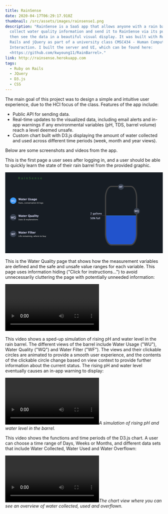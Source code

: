 ```yaml
---
title: RainSense
date: 2020-04-17T06:29:17.910Z
thumbnail: /src/assets/images/rainsense1.png
description: "RainSense is a SaaS app that allows anyone with a rain barrel to
  collect water quality information and send it to RainSense via its public API,
  then see the data in a beautiful visual display. It was built with Ruby on
  Rails and jQuery as part of a university class CMSC434 - Human Computer
  Interaction. I built the server and UI, which can be found here:
  <https://github.com/kwyoung11/RainBarrel>."
link: http://rainsense.herokuapp.com
tags:
  - Ruby on Rails
  - JQuery
  - D3.js
  - CSS
---
```

The main goal of this project was to design a simple and intuitive user experience, due to the HCI focus of the class. Features of the app include:

* Public API for sending data.
* Real-time updates to the visualized data, including email alerts and in-app warnings if any environmental variables (pH, TDS, barrel volume) reach a level deemed unsafe.
* Custom chart built with D3.js displaying the amount of water collected and used across different time periods (week, month and year views).

Below are some screenshots and videos from the app.

This is the first page a user sees after logging in, and a user should be able to quickly learn the state of their rain barrel from the provided graphic.

![The first page a user sees after logging in.](/src/assets/images/screen-shot-2019-03-06-at-8.36.25-pm.png "The first page a user sees after logging in.")

This is the Water Quality page that shows how the measurement variables are defined and the safe and unsafe value ranges for each variable. This page uses information hiding ("Click for instructions...") to avoid unnecessarily cluttering the page with potentially unneeded information:

<video class="fr-fvc fr-dvi fr-draggable" controls=""><source src="https://s3.amazonaws.com/kevinwyoung.me/oCli8Na+-+Imgur.mp4" type="video/mp4"></video>[](<>)

This video shows a sped-up simulation of rising pH and water level in the rain barrel. The different views of the barrel include Water Usage ("WU"), Water Quality ("WQ") and Water Filter ("WF"). The views and their clickable circles are animated to provide a smooth user experience, and the contents of the clickable circle change based on view context to provide further information about the current status. The rising pH and water level eventually causes an in-app warning to display:

<video class="fr-fvc fr-dvi fr-draggable" controls=""><source src="https://s3.amazonaws.com/kevinwyoung.me/2019/03/06/23/50/00/f857fb74-73d0-402a-8189-7e2ca9f4c25e/waterlevelphsim720p.mov" type="video/mp4"></video>[](<>)*A simulation of rising pH and water level in the barrel.*

This video shows the functions and time periods of the D3.js chart. A user can choose a time range of Days, Weeks or Months, and different data sets that include Water Collected, Water Used and Water Overflown:

<video class="fr-fvc fr-dvi fr-draggable" controls=""><source src="https://s3.amazonaws.com/kevinwyoung.me/2019/03/07/00/27/33/2cf84121-63b6-42c4-87a4-6d7024c9d5c2/graphs720p.mov" type="video/mp4"></video>*The chart view where you can see an overview of water collected, used and overflown.*